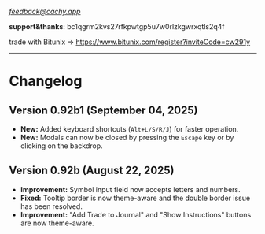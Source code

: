 *feedback@cachy.app*

**support&thanks**: bc1qgrm2kvs27rfkpwtgp5u7w0rlzkgwrxqtls2q4f

trade with Bitunix => https://www.bitunix.com/register?inviteCode=cw291y
***
# Changelog

## Version 0.92b1 (September 04, 2025)
- **New:** Added keyboard shortcuts (`Alt+L/S/R/J`) for faster operation.
- **New:** Modals can now be closed by pressing the `Escape` key or by clicking on the backdrop.

## Version 0.92b (August 22, 2025)
- **Improvement:** Symbol input field now accepts letters and numbers.
- **Fixed:** Tooltip border is now theme-aware and the double border issue has been resolved.
- **Improvement:** "Add Trade to Journal" and "Show Instructions" buttons are now theme-aware.
